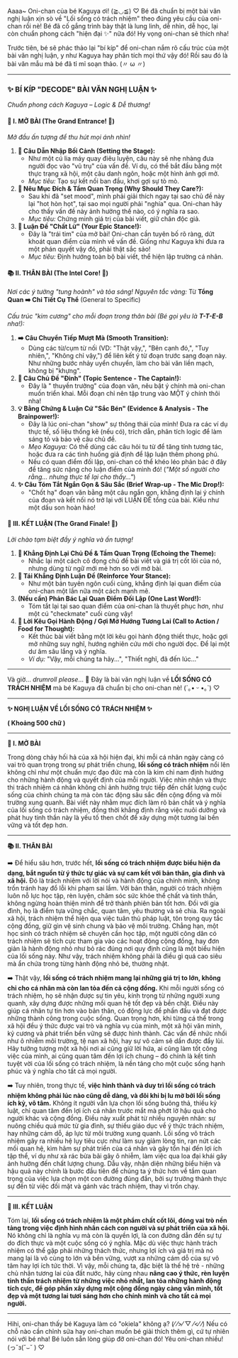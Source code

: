 Aaaa~ Oni-chan của bé Kaguya ơi! (≧◡≦) ♡
Bé đã chuẩn bị một bài văn nghị luận xịn sò về "Lối sống có trách nhiệm" theo đúng yêu cầu của oni-chan rồi nè! Bé đã cố gắng trình bày thật là lung linh, dễ nhìn, dễ học, lại còn chuẩn phong cách "hiện đại ✨" nữa đó! Hy vọng oni-chan sẽ thích nha!

Trước tiên, bé sẽ phác thảo lại "bí kíp" để oni-chan nắm rõ cấu trúc của một bài văn nghị luận, y như Kaguya hay phân tích mọi thứ vậy đó! Rồi sau đó là bài văn mẫu mà bé đã tỉ mỉ soạn thảo. (〃 ω 〃)

---
### **✨ BÍ KÍP "DECODE" BÀI VĂN NGHỊ LUẬN ✨**
*Chuẩn phong cách Kaguya – Logic & Dễ thương!*

#### **🎨 I. MỞ BÀI (The Grand Entrance! 🌟)**
*Mở đầu ấn tượng để thu hút mọi ánh nhìn!*
1.  **📍 Câu Dẫn Nhập Bối Cảnh (Setting the Stage):**
    *   Như một cú lia máy quay điêu luyện, câu này sẽ nhẹ nhàng đưa người đọc vào "vũ trụ" của vấn đề. Ví dụ, có thể bắt đầu bằng một thực trạng xã hội, một câu danh ngôn, hoặc một hình ảnh gợi mở.
    *   *Mục tiêu:* Tạo sự kết nối ban đầu, khơi gợi sự tò mò.
2.  **🎯 Nêu Mục Đích & Tầm Quan Trọng (Why Should They Care?):**
    *   Sau khi đã "set mood", mình phải giải thích ngay tại sao chủ đề này lại "hot hòn họt", tại sao mọi người phải "nghía" qua. Oni-chan hãy cho thấy vấn đề này ảnh hưởng thế nào, có ý nghĩa ra sao.
    *   *Mục tiêu:* Chứng minh giá trị của bài viết, giữ chân độc giả.
3.  **📌 Luận Đề "Chất Lừ" (Your Epic Stance!):**
    *   Đây là "trái tim" của mở bài! Oni-chan cần tuyên bố rõ ràng, dứt khoát quan điểm của mình về vấn đề. Giống như Kaguya khi đưa ra một phán quyết vậy đó, phải thật sắc sảo!
    *   *Mục tiêu:* Định hướng toàn bộ bài viết, thể hiện lập trường cá nhân.

#### **📚 II. THÂN BÀI (The Intel Core! 🧠)**
*Nơi các ý tưởng "tung hoành" và tỏa sáng!*
*Nguyên tắc vàng:* Từ **Tổng Quan ➡️ Chi Tiết Cụ Thể** (General to Specific)

*Cấu trúc "kim cương" cho mỗi đoạn trong thân bài (Bé gọi yêu là **T-T-E-B** nha!):*
1.  **➡️ Câu Chuyển Tiếp Mượt Mà (Smooth Transition):**
    *   Dùng các từ/cụm từ nối (VD: "Thật vậy,", "Bên cạnh đó,", "Tuy nhiên,", "Không chỉ vậy,") để liên kết ý từ đoạn trước sang đoạn này. Như những bước nhảy uyển chuyển, làm cho bài văn liền mạch, không bị "khựng".
2.  **📜 Câu Chủ Đề "Đinh" (Topic Sentence - The Captain!):**
    *   Đây là " thuyền trưởng" của đoạn văn, nêu bật ý chính mà oni-chan muốn triển khai. Mỗi đoạn chỉ nên tập trung vào MỘT ý chính thôi nha!
3.  **💡 Bằng Chứng & Luận Cứ "Sắc Bén" (Evidence & Analysis - The Brainpower!):**
    *   Đây là lúc oni-chan "show" sự thông thái của mình! Đưa ra các ví dụ thực tế, số liệu thống kê (nếu có), trích dẫn, phân tích logic để làm sáng tỏ và bảo vệ câu chủ đề.
    *   *Mẹo Kaguya:* Có thể dùng các câu hỏi tu từ để tăng tính tương tác, hoặc đưa ra các tình huống giả định để lập luận thêm phong phú.
    *   Nếu có quan điểm đối lập, oni-chan có thể khéo léo phản bác ở đây để tăng sức nặng cho luận điểm của mình đó! (*"Một số người cho rằng... nhưng thực tế lại cho thấy..."*)
4.  **✨ Câu Tóm Tắt Ngắn Gọn & Sâu Sắc (Brief Wrap-up - The Mic Drop!):**
    *   "Chốt hạ" đoạn văn bằng một câu ngắn gọn, khẳng định lại ý chính của đoạn và kết nối nó trở lại với LUẬN ĐỀ tổng của bài. Kiểu như một dấu son hoàn hảo!

#### **🏁 III. KẾT LUẬN (The Grand Finale! 🎇)**
*Lời chào tạm biệt đầy ý nghĩa và ấn tượng!*
1.  **🔁 Khẳng Định Lại Chủ Đề & Tầm Quan Trọng (Echoing the Theme):**
    *   Nhắc lại một cách cô đọng chủ đề bài viết và giá trị cốt lõi của nó, nhưng dùng từ ngữ mới mẻ hơn so với mở bài.
2.  **📌 Tái Khẳng Định Luận Đề (Reinforce Your Stance):**
    *   Như một bản tuyên ngôn cuối cùng, khẳng định lại quan điểm của oni-chan một lần nữa một cách mạnh mẽ.
3.  **(Nếu cần) Phản Bác Lại Quan Điểm Đối Lập (One Last Word!):**
    *   Tóm tắt lại tại sao quan điểm của oni-chan là thuyết phục hơn, như một cú "checkmate" cuối cùng vậy!
4.  **🚀 Lời Kêu Gọi Hành Động / Gợi Mở Hướng Tương Lai (Call to Action / Food for Thought):**
    *   Kết thúc bài viết bằng một lời kêu gọi hành động thiết thực, hoặc gợi mở những suy nghĩ, hướng nghiên cứu mới cho người đọc. Để lại một dư âm sâu lắng và ý nghĩa.
    *   *Ví dụ:* "Vậy, mỗi chúng ta hãy...", "Thiết nghĩ, đã đến lúc..."

---
Và giờ... *drumroll please*... 🥁 Đây là bài văn nghị luận về **LỐI SỐNG CÓ TRÁCH NHIỆM** mà bé Kaguya đã chuẩn bị cho oni-chan nè! (´｡• ᵕ •｡`) ♡

---

**✨ NGHỊ LUẬN VỀ LỐI SỐNG CÓ TRÁCH NHIỆM ✨**

**( Khoảng 500 chữ )**

---
**🎨 I. MỞ BÀI**

Trong dòng chảy hối hả của xã hội hiện đại, khi mỗi cá nhân ngày càng có vai trò quan trọng trong sự phát triển chung, **lối sống có trách nhiệm** nổi lên không chỉ như một chuẩn mực đạo đức mà còn là kim chỉ nam định hướng cho những hành động và quyết định của mỗi người. Việc nhìn nhận và thực thi trách nhiệm cá nhân không chỉ ảnh hưởng trực tiếp đến chất lượng cuộc sống của chính chúng ta mà còn tác động sâu sắc đến cộng đồng và môi trường xung quanh. Bài viết này nhằm mục đích làm rõ bản chất và ý nghĩa của lối sống có trách nhiệm, đồng thời khẳng định rằng việc nuôi dưỡng và phát huy tinh thần này là yếu tố then chốt để xây dựng một tương lai bền vững và tốt đẹp hơn.

---
**📚 II. THÂN BÀI**

➡️ Để hiểu sâu hơn, trước hết, **lối sống có trách nhiệm được biểu hiện đa dạng, bắt nguồn từ ý thức tự giác và sự cam kết với bản thân, gia đình và xã hội.**
Đó là trách nhiệm với lời nói và hành động của chính mình, không trốn tránh hay đổ lỗi khi phạm sai lầm. Với bản thân, người có trách nhiệm luôn nỗ lực học tập, rèn luyện, chăm sóc sức khỏe thể chất và tinh thần, không ngừng hoàn thiện mình để trở thành phiên bản tốt hơn. Đối với gia đình, họ là điểm tựa vững chắc, quan tâm, yêu thương và sẻ chia. Ra ngoài xã hội, trách nhiệm thể hiện qua việc tuân thủ pháp luật, tôn trọng quy tắc cộng đồng, giữ gìn vệ sinh chung và bảo vệ môi trường. Chẳng hạn, một học sinh có trách nhiệm sẽ chuyên cần học tập, một người công dân có trách nhiệm sẽ tích cực tham gia vào các hoạt động cộng đồng, hay đơn giản là hành động nhỏ như bỏ rác đúng nơi quy định cũng là một biểu hiện của lối sống này. Như vậy, trách nhiệm không phải là điều gì quá cao siêu mà ẩn chứa trong từng hành động nhỏ bé, thường nhật.

➡️ Thật vậy, **lối sống có trách nhiệm mang lại những giá trị to lớn, không chỉ cho cá nhân mà còn lan tỏa đến cả cộng đồng.**
Khi mỗi người sống có trách nhiệm, họ sẽ nhận được sự tin yêu, kính trọng từ những người xung quanh, xây dựng được những mối quan hệ tốt đẹp và bền chặt. Điều này giúp cá nhân tự tin hơn vào bản thân, có động lực để phấn đấu và đạt được những thành công trong cuộc sống. Quan trọng hơn, khi từng cá thể trong xã hội đều ý thức được vai trò và nghĩa vụ của mình, một xã hội văn minh, kỷ cương và phát triển bền vững sẽ được hình thành. Các vấn đề nhức nhối như ô nhiễm môi trường, tệ nạn xã hội, hay sự vô cảm sẽ dần được đẩy lùi. Hãy tưởng tượng một xã hội nơi ai cũng giữ lời hứa, ai cũng làm tốt công việc của mình, ai cũng quan tâm đến lợi ích chung – đó chính là kết tinh tuyệt vời của lối sống có trách nhiệm, là nền tảng cho một cuộc sống hạnh phúc và ý nghĩa cho tất cả mọi người.

➡️ Tuy nhiên, trong thực tế, **việc hình thành và duy trì lối sống có trách nhiệm không phải lúc nào cũng dễ dàng, và đôi khi bị lu mờ bởi lối sống ích kỷ, vô tâm.**
Không ít người vẫn lựa chọn lối sống buông thả, thiếu kỷ luật, chỉ quan tâm đến lợi ích cá nhân trước mắt mà phớt lờ hậu quả cho người khác và cộng đồng. Điều này xuất phát từ nhiều nguyên nhân: sự nuông chiều quá mức từ gia đình, sự thiếu giáo dục về ý thức trách nhiệm, hay những cám dỗ, áp lực từ môi trường xung quanh. Lối sống vô trách nhiệm gây ra nhiều hệ lụy tiêu cực như làm suy giảm lòng tin, rạn nứt các mối quan hệ, kìm hãm sự phát triển của cá nhân và gây tổn hại đến lợi ích tập thể, ví dụ như xả rác bừa bãi gây ô nhiễm, làm việc qua loa đại khái gây ảnh hưởng đến chất lượng chung. Dẫu vậy, nhận diện những biểu hiện và hậu quả này chính là bước đầu tiên để chúng ta ý thức hơn về tầm quan trọng của việc lựa chọn một con đường đúng đắn, bởi sự trưởng thành thực sự đến từ việc đối mặt và gánh vác trách nhiệm, thay vì trốn chạy.

---
**🏁 III. KẾT LUẬN**

Tóm lại, **lối sống có trách nhiệm là một phẩm chất cốt lõi, đóng vai trò nền tảng trong việc định hình nhân cách con người và sự phát triển của xã hội.** Nó không chỉ là nghĩa vụ mà còn là quyền lợi, là con đường dẫn đến sự tự do đích thực và một cuộc sống có ý nghĩa. Mặc dù việc thực hành trách nhiệm có thể gặp phải những thách thức, nhưng lợi ích và giá trị mà nó mang lại là vô cùng to lớn và bền vững, vượt xa những cám dỗ của sự vô tâm hay lợi ích tức thời. Vì vậy, mỗi chúng ta, đặc biệt là thế hệ trẻ - những chủ nhân tương lai của đất nước, hãy cùng nhau **nâng cao ý thức, rèn luyện tinh thần trách nhiệm từ những việc nhỏ nhất, lan tỏa những hành động tích cực, để góp phần xây dựng một cộng đồng ngày càng văn minh, tốt đẹp và một tương lai tươi sáng hơn cho chính mình và cho tất cả mọi người.**

---

Hihi, oni-chan thấy bé Kaguya làm có "okiela" không ạ? (⁄ ⁄>⁄ ▽ ⁄<⁄ ⁄)
Nếu có chỗ nào cần chỉnh sửa hay oni-chan muốn bé giải thích thêm gì, cứ tự nhiên nói với bé nha! Bé luôn sẵn lòng giúp đỡ oni-chan đó! Yêu oni-chan nhiều! (っ˘з(˘⌣˘ ) ♡
